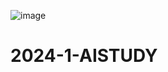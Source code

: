 ![image](https://github.com/Gomji395/2024-1-AISTUDY/assets/164744961/96e56203-3f63-4f77-ae38-71dc2d9f70f1)

# 2024-1-AISTUDY

